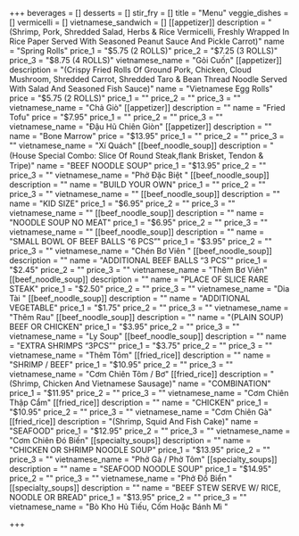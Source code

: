 +++
beverages = []
desserts = []
stir_fry = []
title = "Menu"
veggie_dishes = []
vermicelli = []
vietnamese_sandwich = []
[[appetizer]]
description = "(Shrimp, Pork, Shredded Salad, Herbs & Rice Vermicelli, Freshly Wrapped In Rice Paper Served With Seasoned Peanut Sauce And Pickle Carrot)"
name = "Spring Rolls"
price_1 = "$5.75 (2 ROLLS)"
price_2 = "$7.25 (3 ROLLS)"
price_3 = "$8.75 (4 ROLLS)"
vietnamese_name = "Gỏi Cuốn"
[[appetizer]]
description = "(Crispy Fried Rolls Of Ground Pork, Chicken, Cloud Mushroom, Shredded Carrot, Shredded Taro & Bean Thread Noodle Served With Salad And Seasoned Fish Sauce)"
name = "Vietnamese Egg Rolls"
price = "$5.75 (2 ROLLS)"
price_1 = ""
price_2 = ""
price_3 = ""
vietnamese_name = "Chả Giò"
[[appetizer]]
description = ""
name = "Fried Tofu"
price = "$7.95"
price_1 = ""
price_2 = ""
price_3 = ""
vietnamese_name = "Đậu Hũ Chiên Giòn"
[[appetizer]]
description = ""
name = "Bone Marrow"
price = "$13.95"
price_1 = ""
price_2 = ""
price_3 = ""
vietnamese_name = "Xí Quách"
[[beef_noodle_soup]]
description = "(House Special Combo: Slice Of Round Steak,ﬂank Brisket, Tendon & Tripe)"
name = "BEEF NOODLE SOUP"
price_1 = "$13.95"
price_2 = ""
price_3 = ""
vietnamese_name = "Phở Đặc Biệt "
[[beef_noodle_soup]]
description = ""
name = "BUILD YOUR OWN"
price_1 = ""
price_2 = ""
price_3 = ""
vietnamese_name = ""
[[beef_noodle_soup]]
description = ""
name = "KID SIZE"
price_1 = "$6.95"
price_2 = ""
price_3 = ""
vietnamese_name = ""
[[beef_noodle_soup]]
description = ""
name = "NOODLE SOUP NO MEAT"
price_1 = "$6.95"
price_2 = ""
price_3 = ""
vietnamese_name = ""
[[beef_noodle_soup]]
description = ""
name = "SMALL BOWL OF BEEF BALLS “6 PCS”"
price_1 = "$3.95"
price_2 = ""
price_3 = ""
vietnamese_name = "Chén Bơ Viên "
[[beef_noodle_soup]]
description = ""
name = "ADDITIONAL BEEF BALLS “3 PCS”"
price_1 = "$2.45"
price_2 = ""
price_3 = ""
vietnamese_name = "Thêm Bơ Viên"
[[beef_noodle_soup]]
description = ""
name = "PLACE OF SLICE RARE STEAK"
price_1 = "$2.50"
price_2 = ""
price_3 = ""
vietnamese_name = "Dia Tài "
[[beef_noodle_soup]]
description = ""
name = "ADDITIONAL VEGETABLE"
price_1 = "$1.75"
price_2 = ""
price_3 = ""
vietnamese_name = "Thêm Rau"
[[beef_noodle_soup]]
description = ""
name = "(PLAIN SOUP) BEEF OR CHICKEN"
price_1 = "$3.95"
price_2 = ""
price_3 = ""
vietnamese_name = "Ly Soup"
[[beef_noodle_soup]]
description = ""
name = "EXTRA SHRIMPS “3PCS”"
price_1 = "$3.75"
price_2 = ""
price_3 = ""
vietnamese_name = "Thêm Tôm"
[[fried_rice]]
description = ""
name = "SHRIMP / BEEF"
price_1 = "$10.95"
price_2 = ""
price_3 = ""
vietnamese_name = "Cơm Chiên Tôm / Bơ"
[[fried_rice]]
description = "(Shrimp, Chicken And Vietnamese Sausage)"
name = "COMBINATION"
price_1 = "$11.95"
price_2 = ""
price_3 = ""
vietnamese_name = "Cơm Chiên Thập Cẩm"
[[fried_rice]]
description = ""
name = "CHICKEN"
price_1 = "$10.95"
price_2 = ""
price_3 = ""
vietnamese_name = "Cơm Chiên Gà"
[[fried_rice]]
description = "(Shrimp, Squid And Fish Cake)"
name = "SEAFOOD"
price_1 = "$12.95"
price_2 = ""
price_3 = ""
vietnamese_name = "Cơm Chiên Đó Biến"
[[specialty_soups]]
description = ""
name = "CHICKEN OR SHRIMP NOODLE SOUP"
price_1 = "$13.95"
price_2 = ""
price_3 = ""
vietnamese_name = "Phở Gà / Phở Tôm"
[[specialty_soups]]
description = ""
name = "SEAFOOD NOODLE SOUP"
price_1 = "$14.95"
price_2 = ""
price_3 = ""
vietnamese_name = "Phở Đồ Biển "
[[specialty_soups]]
description = ""
name = "BEEF STEW SERVE W/ RICE, NOODLE OR BREAD"
price_1 = "$13.95"
price_2 = ""
price_3 = ""
vietnamese_name = "Bò Kho Hủ Tiếu, Cốm Hoặc Bánh Mì "

+++
